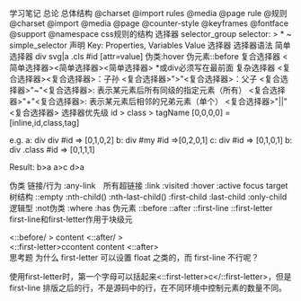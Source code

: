 学习笔记
总论
总体结构
@charset
@import
rules
@media
@page
rule
@规则
@charset
@import
@media
@page
@counter-style
@keyframes
@fontface
@support
@namespace
css规则的结构
选择器
selector_group
selector: > * ~
simple_selector
声明
Key: Properties, Variables
Value
选择器
选择器语法
简单选择器
div svg|a
.cls
#id
[attr=value]
伪类:hover
伪元素::before
复合选择器
<简单选择器><简单选择器><简单选择器>
*或div必须写在最前面
复杂选择器
<复合选择器><复合选择器>：子孙
<复合选择器>">"<复合选择器>：父子
<复合选择器>"~"<复合选择器>: 表示某元素后所有同级的指定元素（所有）
<复合选择器>"+"<复合选择器>: 表示某元素后相邻的兄弟元素（单个）
<复合选择器>"||"<复合选择器>
选择器优先级
id > class > tagName
[0,0,0,0] = [inline,id,class,tag]

e.g.
a: div div #id => [0,1,0,2]
b: div #my #id =>[0,2,0,1]
c: div #id => [0,1,0,1]
b: div .class #id => [0,1,1,1]

Result:
b>a
a>c
d>a

伪类
链接/行为
:any-link　所有超链接
:link
:visited
:hover
:active
focus
target
树结构
::empty
:nth-child()
:nth-last-child()
:first-child
:last-child
:only-child
逻辑型
:not伪类
:where
:has
伪元素
::before
::after
::first-line
::first-letter
first-line和first-letter作用于块级元
<div>
<::before/ >
content
<::after/ >
</div>


<div>
<::first-letter>c</::first-letter>content
content
<::after>
</div>
思考题
为什么 first-letter 可以设置 float 之类的，而 first-line 不行呢？

使用first-letter时，第一个字母可以括起来<::first-letter>c</::first-letter>，但是first-line 排版之后的行，不是源码中的行，在不同环境中控制元素的数量不同。